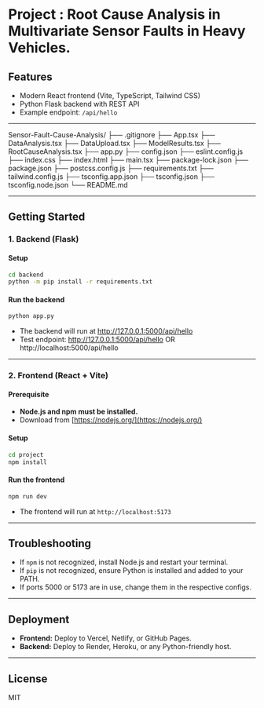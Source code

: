 # Project : Root Cause Analysis in Multivariate Sensor Faults in Heavy Vehicles.


## Features
- Modern React frontend (Vite, TypeScript, Tailwind CSS)
- Python Flask backend with REST API
- Example endpoint: `/api/hello`

---

Sensor-Fault-Cause-Analysis/
├── .gitignore
├── App.tsx
├── DataAnalysis.tsx
├── DataUpload.tsx
├── ModelResults.tsx
├── RootCauseAnalysis.tsx
├── app.py
├── config.json
├── eslint.config.js
├── index.css
├── index.html
├── main.tsx
├── package-lock.json
├── package.json
├── postcss.config.js
├── requirements.txt
├── tailwind.config.js
├── tsconfig.app.json
├── tsconfig.json
├── tsconfig.node.json
└── README.md

---

## Getting Started

### 1. Backend (Flask)

#### Setup
```sh
cd backend
python -m pip install -r requirements.txt
```

#### Run the backend
```sh
python app.py
```
- The backend will run at http://127.0.0.1:5000/api/hello
- Test endpoint: http://127.0.0.1:5000/api/hello    OR    http://localhost:5000/api/hello

---

### 2. Frontend (React + Vite)

#### Prerequisite
- **Node.js and npm must be installed.**
- Download from [https://nodejs.org/](https://nodejs.org/)

#### Setup
```sh
cd project
npm install
```

#### Run the frontend
```sh
npm run dev
```
- The frontend will run at `http://localhost:5173`

---

## Troubleshooting
- If `npm` is not recognized, install Node.js and restart your terminal.
- If `pip` is not recognized, ensure Python is installed and added to your PATH.
- If ports 5000 or 5173 are in use, change them in the respective configs.

---

## Deployment
- **Frontend:** Deploy to Vercel, Netlify, or GitHub Pages.
- **Backend:** Deploy to Render, Heroku, or any Python-friendly host.

---

## License
MIT
